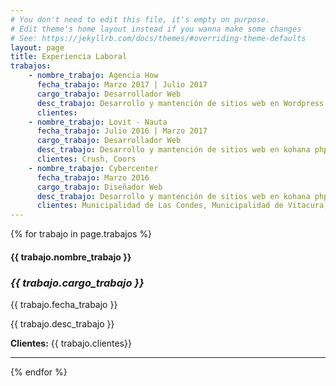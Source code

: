 ```yaml
---
# You don't need to edit this file, it's empty on purpose.
# Edit theme's home layout instead if you wanna make some changes
# See: https://jekyllrb.com/docs/themes/#overriding-theme-defaults
layout: page
title: Experiencia Laboral
trabajos:
    - nombre_trabajo: Agencia How
      fecha_trabajo: Marzo 2017 | Julio 2017
      cargo_trabajo: Desarrollador Web
      desc_trabajo: Desarrollo y mantención de sitios web en Wordpress  y landings responsivas. Desarrollo de Sitios con Bootstrap y JQuery. Desarrollo de landings con PHP. Creación de sistema de template modular en php.
      clientes: 
    - nombre_trabajo: Lovit - Nauta
      fecha_trabajo: Julio 2016 | Marzo 2017
      cargo_trabajo: Desarrollador Web
      desc_trabajo: Desarrollo y mantención de sitios web en kohana php, mails en html y landings responsive. Desarrollo de Sitios con Bootstrap, JQuery UI, Jquery Mobile. Desarrollo de landings con PHP. Mantención de sitios web con Wordpress. Creación de sistema de registro con PHP y MYSQL. Desarrollo de banners HTML5.
      clientes: Crush, Coors
    - nombre_trabajo: Cybercenter
      fecha_trabajo: Marzo 2016
      cargo_trabajo: Diseñador Web
      desc_trabajo: Desarrollo y mantención de sitios web en kohana php, mails en html y landings responsive. Desarrollo de Sitios con Bootstrap, JQuery UI, Jquery Mobile.
      clientes: Municipalidad de Las Condes, Municipalidad de Vitacura, Justice
---
```

<div class="p-4">
 {% for trabajo in page.trabajos %}
    <article class="my-4 wow fadeInUp" data-wow-delay="0.{{ forloop.index }}s">
        <h4>{{ trabajo.nombre_trabajo }}</h4>
        <h3><i>{{ trabajo.cargo_trabajo }}</i></h3>
        <p>{{ trabajo.fecha_trabajo }}</p>
        <p>{{ trabajo.desc_trabajo }}</p>
        <p><strong>Clientes:</strong> {{ trabajo.clientes}}</p>
    </article>
    <hr>
 {% endfor %}
 </div>